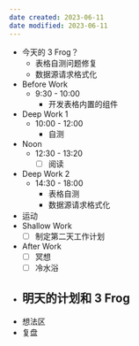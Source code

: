 ```yaml
---
date created: 2023-06-11 
date modified: 2023-06-11
---
```

- 今天的 3 Frog？
	- 表格自测问题修复
	- 数据源请求格式化
- Before Work
	- 9:30 - 10:00
		- 开发表格内置的组件
- Deep Work 1
	- 10:00 - 12:00
		- 自测
- Noon
	- 12:30 - 13:20
		- [ ] 阅读
- Deep Work 2
	- 14:30 - 18:00
		- 表格自测
		- 数据源请求格式化
- 运动
- Shallow Work
	- [ ] 制定第二天工作计划
- After Work
	- [ ] 冥想
	- [ ] 冷水浴
- 明天的计划和 3 Frog
	- 
- 想法区
- 复盘
